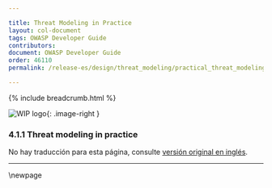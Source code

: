 ```yaml
---

title: Threat Modeling in Practice
layout: col-document
tags: OWASP Developer Guide
contributors:
document: OWASP Developer Guide
order: 46110
permalink: /release-es/design/threat_modeling/practical_threat_modeling/

---
```


{% include breadcrumb.html %}

<style type="text/css">
.image-right {
  height: 180px;
  display: block;
  margin-left: auto;
  margin-right: auto;
  float: right;
}
</style>

![WIP logo](../../../assets/images/dg_wip.png "Work in progress"){: .image-right }

### 4.1.1 Threat modeling in practice

No hay traducción para esta página, consulte [versión original en inglés][release060101].

----

[release060101]: https://github.com/OWASP/www-project-developer-guide/blob/main/release/06-design/01-threat-modeling/01-threat-modeling.md

\newpage
